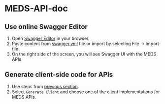 # MEDS-API-doc
## Use online Swagger Editor
1. Open [Swagger Editor](https://editor.swagger.io/) in your browser.
2. Paste content from [swagger.yml](swagger.yml) file or import by selecting File -> Import file
3. On the right side of the screen, you will see Swagger UI with the MEDS APIs

## Generate client-side code for APIs
1. Use steps from [previous section](#use-online-swagger-editor).
2. Select `Generate Client` and choose one of the client implementations for MEDS APIs.
